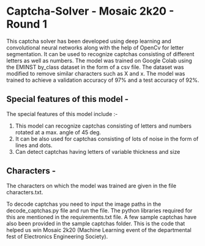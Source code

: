 # Captcha-Solver - Mosaic 2k20 - Round 1 
This captcha solver has been developed using deep learning and convolutional neural networks along with the help of OpenCv for letter segmentation. It can be used to recognize captchas consisting of different letters as well as numbers. The model was trained on Google Colab using the EMINST by_class dataset in the form of a csv file. The dataset was modified to remove similar characters such as X and x. The model was trained to achieve a validation accuracy of 97% and a test accuracy of 92%.

## Special features of this model - 
The special features of this model include :-  
  1. This model can recognize captchas consisting of letters and numbers rotated at a max. angle of 45 deg.
  2. It can be also used for captchas consisting of lots of noise in the form of lines and dots.
  3. Can detect captchas having letters of variable thickness and size
  
## Characters - 
The characters on which the model was trained are given in the file characters.txt.


To decode captchas you need to input the image paths in the decode_captchas.py file and run the file. The python libraries required for this are mentioned in the requirements.txt file. A few sample captchas have also been provided in the sample captchas folder. This is the code that helped us win Mosaic 2k20 (Machine Learning event of the departmental fest of Electronics Engineering Society).
